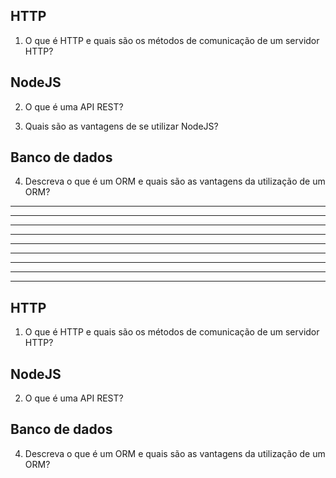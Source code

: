 ## HTTP

1. O que é HTTP e quais são os métodos de comunicação de um servidor HTTP?

## NodeJS

2. O que é uma API REST?

3. Quais são as vantagens de se utilizar NodeJS?

## Banco de dados

4. Descreva o que é um ORM e quais são as vantagens da utilização de um ORM?

---

---

---

---

---

---

---

---

---

## HTTP

1. O que é HTTP e quais são os métodos de comunicação de um servidor HTTP?

## NodeJS

2. O que é uma API REST?

## Banco de dados

4. Descreva o que é um ORM e quais são as vantagens da utilização de um ORM?

